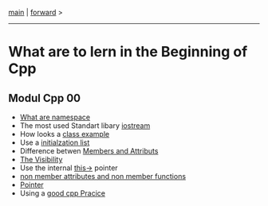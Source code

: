 [main](/) | [forward](namespace.md) >

---
# What are to lern in the Beginning of Cpp 
## Modul Cpp 00

- [What are namespace](namespace.md)
- The most used Standart libary [iostream](iostreams.md)
- How looks a [class example](class_instance.md)
- Use a [initialzation list](cpp_initialization_list.md)
- Difference betwen [Members and Attributs](class_members_and_attributs)
- [The Visibility](cpp_visibality.md)
- Use the internal [this->](cpp_use_this_pointer.md) pointer
- [non member attributes and non member functions](cpp_non_membe_non_attribute.md)
- [Pointer](cpp_pointer_to_member.md) 
- Using a [good cpp Pracice](cpp_good_practice)

